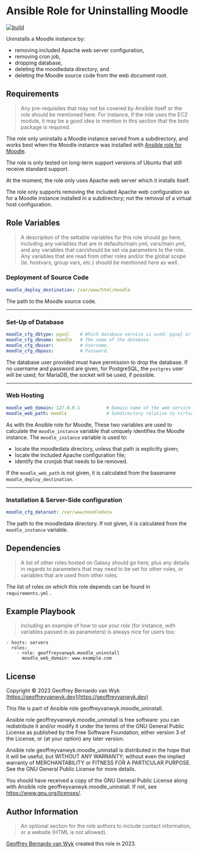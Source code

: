 # Ansible Role for Uninstalling Moodle

[![build](https://github.com/geoffreyvanwyk/ansible-role-moodle_uninstall/workflows/Build/badge.svg?event=push)](https://github.com/geoffreyvanwyk/ansible-role-moodle_uninstall/actions?query=workflow%3ABuild)

Uninstalls a Moodle instance by:

* removing included Apache web server configuration,
* removing cron job,
* dropping database,
* deleting the moodledata directory, and
* deleting the Moodle source code from the web document root.

## Requirements

> Any pre-requisites that may not be covered by Ansible itself or the role
> should be mentioned here. For instance, if the role uses the EC2 module, it may
> be a good idea to mention in this section that the boto package is required.

The role only uninstalls a Moodle instance served from a subdirectory, and works best when the Moodle instance was installed with [Ansible role for Moodle](https://github.com/geoffreyvanwyk/ansible-role-moodle).

The role is only tested on long-term support versions of Ubuntu that still receive standard support.

At the moment, the role only uses Apache web server which it installs itself.

The role only supports removing the included Apache web configuration as for a Moodle instance installed in a subdirectory; not the removal of a virtual host configuration.

## Role Variables

> A description of the settable variables for this role should go here,
> including any variables that are in defaults/main.yml, vars/main.yml, and any
> variables that can/should be set via parameters to the role. Any variables that
> are read from other roles and/or the global scope (ie. hostvars, group vars,
> etc.) should be mentioned here as well.

### Deployment of Source Code

```yaml
moodle_deploy_destination: /var/www/html/moodle
```

The path to the Moodle source code.

---

### Set-Up of Database

```yaml
moodle_cfg_dbtype: pgsql    # Which database service is used: pgsql or maridb.
moodle_cfg_dbname: moodle   # The name of the database.
moodle_cfg_dbuser:          # Username.
moodle_cfg_dbpass:          # Password.
```

The database user provided must have permission to drop the database. If no username and password are given, for PostgreSQL, the `postgres` user will be used; for MariaDB, the socket will be used, if possible.

---

### Web Hosting

```yaml
moodle_web_domain: 127.0.0.1          # Domain name of the web service virtual host.
moodle_web_path: moodle               # Subdirectory relative to virtual host.
```

As with the Ansible role for Moodle, These two variables are used to calculate the `moodle_instance` variable that uniquely identifies the Moodle instance. The `moodle_instance` variable is used to:

* locate the moodledata directory, unless that path is explicitly given;
* locate the included Apache configuration file;
* identify the cronjob that needs to be removed.

If the `moodle_web_path` is not given, it is calculated from the basename `moodle_deploy_destination`.

---

### Installation & Server-Side configuration

```yaml
moodle_cfg_dataroot: /var/www/moodledata
```

The path to the moodledata directory. If not given, it is calculated from the `moodle_instance` variable.

## Dependencies

> A list of other roles hosted on Galaxy should go here, plus any details in
> regards to parameters that may need to be set for other roles, or variables that
> are used from other roles.

The list of roles on which this role depends can be found in `requirements.yml` .

## Example Playbook

> Including an example of how to use your role (for instance, with variables
> passed in as parameters) is always nice for users too:

```ansible
- hosts: servers
  roles:
    - role: geoffreyvanwyk.moodle_uninstall
      moodle_web_domain: www.example.com
```

## License

Copyright &copy; 2023 Geoffrey Bernardo van Wyk [https://geoffreyvanwyk.dev](https://geoffreyvanwyk.dev)

This file is part of Ansible role geoffreyvanwyk.moodle_uninstall.

Ansible role geoffreyvanwyk.moodle_uninstall is free software: you can redistribute it
and/or modify it under the terms of the GNU General Public License as
published by the Free Software Foundation, either version 3 of the License, or
(at your option) any later version.

Ansible role geoffreyvanwyk.moodle_uninstall is distributed in the hope that it will be
useful, but WITHOUT ANY WARRANTY; without even the implied warranty of
MERCHANTABILITY or FITNESS FOR A PARTICULAR PURPOSE. See the GNU General
Public License for more details.

You should have received a copy of the GNU General Public License along with
Ansible role geoffreyvanwyk.moodle_uninstall. If not, see <https://www.gnu.org/licenses/>.

## Author Information

> An optional section for the role authors to include contact information, or a
> website (HTML is not allowed).

[Geoffrey Bernardo van Wyk](https://geoffreyvanwyk.dev) created this role in 2023.
